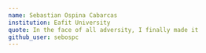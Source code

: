 ```yaml
---
name: Sebastian Ospina Cabarcas
institution: Eafit University
quote: In the face of all adversity, I finally made it
github_user: sebospc
---
```

